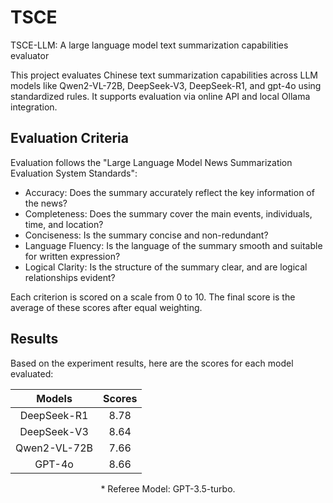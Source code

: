 # TSCE
TSCE-LLM: A large language model text summarization capabilities evaluator

This project evaluates Chinese text summarization capabilities across LLM models like Qwen2-VL-72B, DeepSeek-V3, DeepSeek-R1, and gpt-4o using standardized rules. It supports evaluation via online API and local Ollama integration.

Evaluation Criteria
--
Evaluation follows the "Large Language Model News Summarization Evaluation System Standards":

  * Accuracy: Does the summary accurately reflect the key information of the news?
  * Completeness: Does the summary cover the main events, individuals, time, and location?
  * Conciseness: Is the summary concise and non-redundant?
  * Language Fluency: Is the language of the summary smooth and suitable for written expression?
  * Logical Clarity: Is the structure of the summary clear, and are logical relationships evident?

Each criterion is scored on a scale from 0 to 10. The final score is the average of these scores after equal weighting.

Results
--
Based on the experiment results, here are the scores for each model evaluated:

| Models | Scores |
|:------:|:--------:|
| DeepSeek-R1 | 8.78 |
| DeepSeek-V3 | 8.64 |
| Qwen2-VL-72B | 7.66 |
| GPT-4o | 8.66 |
<figcaption style="text-align: center;">* Referee Model: GPT-3.5-turbo.</figcaption>
